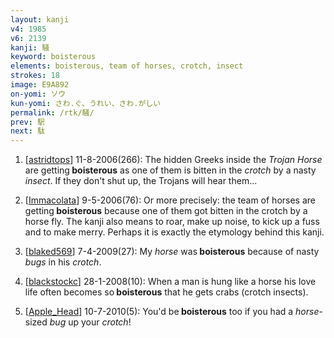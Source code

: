 ```yaml
---
layout: kanji
v4: 1985
v6: 2139
kanji: 騒
keyword: boisterous
elements: boisterous, team of horses, crotch, insect
strokes: 18
image: E9A892
on-yomi: ソウ
kun-yomi: さわ.ぐ、うれい、さわ.がしい
permalink: /rtk/騒/
prev: 駅
next: 駄
---
```


1) [<a href="http://kanji.koohii.com/profile/astridtops">astridtops</a>] 11-8-2006(266): The hidden Greeks inside the <em>Trojan Horse</em> are getting<strong> boisterous</strong> as one of them is bitten in the <em>crotch</em> by a nasty <em>insect</em>. If they don&#039;t shut up, the Trojans will hear them...

2) [<a href="http://kanji.koohii.com/profile/Immacolata">Immacolata</a>] 9-5-2006(76): Or more precisely: the team of horses are getting<strong> boisterous</strong> because one of them got bitten in the crotch by a horse fly. The kanji also means to roar, make up noise, to kick up a fuss and to make merry. Perhaps it is exactly the etymology behind this kanji.

3) [<a href="http://kanji.koohii.com/profile/blaked569">blaked569</a>] 7-4-2009(27): My <em>horse</em> was<strong> boisterous</strong> because of nasty <em>bugs</em> in his <em>crotch</em>.

4) [<a href="http://kanji.koohii.com/profile/blackstockc">blackstockc</a>] 28-1-2008(10): When a man is hung like a horse his love life often becomes so<strong> boisterous</strong> that he gets crabs (crotch insects).

5) [<a href="http://kanji.koohii.com/profile/Apple_Head">Apple_Head</a>] 10-7-2010(5): You&#039;d be<strong> boisterous</strong> too if you had a <em>horse</em>-sized <em>bug</em> up your <em>crotch</em>!

